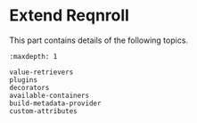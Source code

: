 # Extend Reqnroll

This part contains details of the following topics.

```{toctree}
:maxdepth: 1

value-retrievers
plugins
decorators
available-containers
build-metadata-provider
custom-attributes
```
